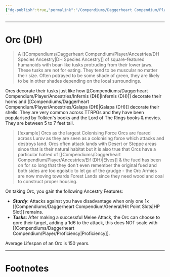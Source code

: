 ```yaml
---
{"dg-publish":true,"permalink":"/Compendiums/Daggerheart Compendium/Player/Ancestries/Orc (DH)/","tags":["TTRPG"]}
---
```



---
# Orc (DH)
> A [[Compendiums/Daggerheart Compendium/Player/Ancestries/DH Species Ancestry\|DH Species Ancestry]] of square-featured humanoids with boar-like tusks protruding from their lower jaws. These tusks are not for eating. They tend to be muscular no matter their size. Often potrayed to be some shade of green, they are likely to be in other shades depending on the local surroundings.

Orcs decorate their tusks just like how [[Compendiums/Daggerheart Compendium/Player/Ancestries/Infernis (DH)\|Infernis (DH)]] decorate their horns and [[Compendiums/Daggerheart Compendium/Player/Ancestries/Galapa (DH)\|Galapa (DH)]] decorate their shells. They are very common across TTRPGs and they have been popularised by Tolkien's books and the Lord of The Rings books & movies. They are between 5 to 7 feet tall.

> [!example] Orcs as the largest Colonising Force
> Orcs are feared across Lurov as they are seen as a colonising force which attacks and destroys land. Orcs often attack lands with Desert or Steppe areas since that is their natural habitat but it is also true that Orcs have a particular hatred of [[Compendiums/Daggerheart Compendium/Player/Ancestries/Elf (DH)\|Elves]] & the fued has been on for so long that they don't even remember the original fued and both sides are too egoistic to let go of the grudge - the Orc Armies are now moving towards Forest Lands since they need wood and coal to construct proper housing.

On taking Orc, you gain the following Ancestry Features:
- ***Sturdy***: Attacks against you have disadvantage when only one 1x [[Compendiums/Daggerheart Compendium/General/Hit Point Slots\|HP Slot]] remains.
- ***Tusks***: After making a successful Melee Attack, the Orc can choose to gore their target, adding a 1d6 to the attack, this does NOT scale with [[Compendiums/Daggerheart Compendium/Player/Proficiency\|Proficiency]].

Average Lifespan of an Orc is 150 years.

---
# Footnotes